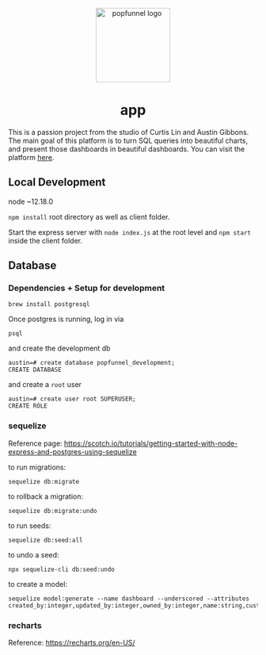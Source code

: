 <p align="center">
  <img src="https://github.com/popfunnel/db-visuals/blob/master/docs/images/popfunnel_logo.png" alt="popfunnel logo" width="150"/>
</p>
<h1 align="center">app</h1>

This is a passion project from the studio of Curtis Lin and Austin Gibbons. The main goal of this platform is to turn SQL queries into beautiful charts, and present those dashboards in beautiful dashboards. You can visit the platform [here](https://app.popfunnel.com/).

## Local Development

node ~12.18.0  

`npm install` root directory as well as client folder.  

Start the express server with `node index.js` at the root level and `npm start` inside the client folder.

## Database

### Dependencies + Setup for development

```
brew install postgresql
```

Once postgres is running, log in via 

```
psql
```

and create the development db

```
austin=# create database popfunnel_development;
CREATE DATABASE
```

and create a `root` user

```
austin=# create user root SUPERUSER;
CREATE ROLE
```

### sequelize

Reference page: https://scotch.io/tutorials/getting-started-with-node-express-and-postgres-using-sequelize

to run migrations:

```
sequelize db:migrate
```

to rollback a migration:

```
sequelize db:migrate:undo
```

to run seeds:
```
sequelize db:seed:all
```

to undo a seed:
```
npx sequelize-cli db:seed:undo
```

to create a model:
```
sequelize model:generate --name dashboard --underscored --attributes created_by:integer,updated_by:integer,owned_by:integer,name:string,customer_id:integer,charts:array:integer
```
### recharts

Reference: https://recharts.org/en-US/
